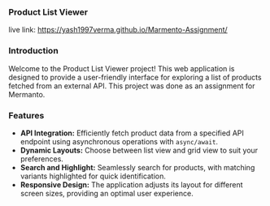 ### Product List Viewer
live link: https://yash1997verma.github.io/Marmento-Assignment/

### Introduction

Welcome to the Product List Viewer project! This web application is designed to provide a user-friendly interface for exploring a list of products fetched from an external API. This project was done as an assignment for Mermanto.

### Features

- **API Integration:** Efficiently fetch product data from a specified API endpoint using asynchronous operations with `async/await`.
- **Dynamic Layouts:** Choose between list view and grid view to suit your preferences.
- **Search and Highlight:** Seamlessly search for products, with matching variants highlighted for quick identification.
- **Responsive Design:** The application adjusts its layout for different screen sizes, providing an optimal user experience.


